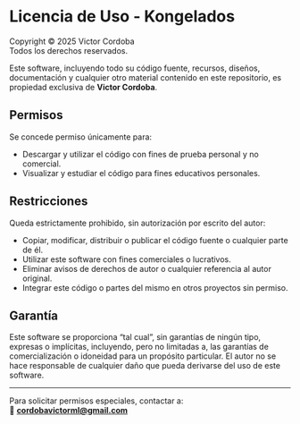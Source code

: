 # Licencia de Uso - Kongelados

Copyright © 2025 Victor Cordoba  
Todos los derechos reservados.

Este software, incluyendo todo su código fuente, recursos, diseños, documentación y cualquier otro material contenido en este repositorio, es propiedad exclusiva de **Victor Cordoba**.

## Permisos
Se concede permiso únicamente para:
- Descargar y utilizar el código con fines de prueba personal y no comercial.
- Visualizar y estudiar el código para fines educativos personales.

## Restricciones
Queda estrictamente prohibido, sin autorización por escrito del autor:
- Copiar, modificar, distribuir o publicar el código fuente o cualquier parte de él.
- Utilizar este software con fines comerciales o lucrativos.
- Eliminar avisos de derechos de autor o cualquier referencia al autor original.
- Integrar este código o partes del mismo en otros proyectos sin permiso.

## Garantía
Este software se proporciona “tal cual”, sin garantías de ningún tipo, expresas o implícitas, incluyendo, pero no limitadas a, las garantías de comercialización o idoneidad para un propósito particular. El autor no se hace responsable de cualquier daño que pueda derivarse del uso de este software.

---

Para solicitar permisos especiales, contactar a:  
📧 **cordobavictorml@gmail.com**